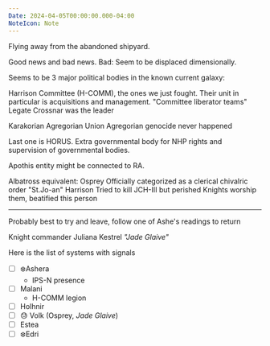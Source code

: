 ```yaml
---
Date: 2024-04-05T00:00:00.000-04:00
NoteIcon: Note
---
```

Flying away from the abandoned shipyard.

Good news and bad news.
Bad: Seem to be displaced dimensionally.

Seems to be 3 major political bodies in the known current galaxy:

Harrison Committee (H-COMM), the ones we just fought. Their unit in particular is acquisitions and management. "Committee liberator teams"
Legate Crossnar was the leader

Karakorian Agregorian Union
Agregorian genocide never happened

Last one is HORUS. Extra governmental body for NHP rights and supervision of governmental bodies.

Apothis entity might be connected to RA.

Albatross equivalent: Osprey
Officially categorized as a clerical chivalric order
"St.Jo-an" Harrison
Tried to kill JCH-III but perished
Knights worship them, beatified this person 

---

Probably best to try and leave, follow one of Ashe's readings to return

Knight commander Juliana Kestrel *"Jade Glaive"*

Here is the list of systems with signals
- [ ] ❄️Ashera
	- IPS-N presence
- [ ] Malani
	- H-COMM legion
- [ ] Holhnir
- [ ] 😓 Volk (Osprey, *Jade Glaive*)
- [ ] Estea
- [ ] ❄️Edri
